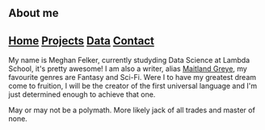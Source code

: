 ## **About me**
**[Home](index.md)**
**[Projects](portfolio.md)**
**[Data](datasets.md)**
**[Contact](creator.md)**
--------

My name is Meghan Felker, currently studyding Data Science at Lambda School, it's pretty awesome!
I am also a writer, alias [Maitland Greye](https://maitlandgreye.wordpress.com/), my favourite genres are Fantasy and Sci-Fi. 
Were I to have my greatest dream come to fruition, I will be the creator of the first universal language and I'm just determined
enough to achieve that one. 

May or may not be a polymath. More likely jack of all trades and master of none. 
